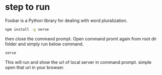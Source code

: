 # step to run 

Foobar is a Python library for dealing with word pluralization.


```bash
npm install -g serve
```
then close the command prompt.
Open command promt again from root dir folder and simply run below command.
```bash
serve
```
This will run and show the url of local server in command prompt.
simple open that url in your browser. 